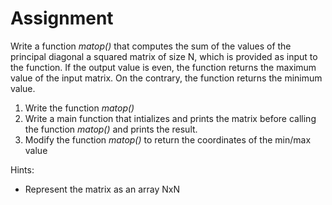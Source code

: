 # Assignment

Write a function _matop()_ that computes the sum of the values of the principal diagonal a squared matrix of size N, which is provided as input to the function. 
If the output value is even, the function returns the maximum value of the input matrix. 
On the contrary, the function returns the minimum value.
1. Write the function _matop()_
2. Write a main function that intializes and prints the matrix before calling the function _matop()_ and prints the result.
3. Modify the function _matop()_ to return the coordinates of the min/max value

Hints:
* Represent the matrix as an array NxN 

